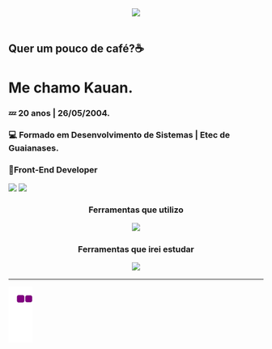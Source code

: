 <div align="center">
  <img src="https://www.icegif.com/wp-content/uploads/2023/12/icegif-100.gif">
</div>
<br>
<div align="left">
  <h2>Quer um pouco de café?☕</h2>
  <h1>Me chamo Kauan.</h1>
  <h3>💤 20 anos | 26/05/2004.</h3>
  <h3>💻 Formado em Desenvolvimento de Sistemas | Etec de Guaianases.</h3>
  <h3>🎨Front-End Developer</h3>
</div>
<div>
  <img height="150em" src="https://github-readme-stats.vercel.app/api?username=Kauanssv&show_icons=true&theme=vision-friendly-dark">
  <img height="150em" src="https://github-readme-stats.vercel.app/api/top-langs/?username=Kauanssv&layout=compact&theme=vision-friendly-dark">
</div>
<div align="center">
  <h3>Ferramentas que utilizo</h3>
  <img src="https://skillicons.dev/icons?i=js,css,html,github,figma,bootstrap">
  <h3>Ferramentas que irei estudar</h3>
  <img src="https://skillicons.dev/icons?i=ts,react,scss,nodejs">
  <hr>
</div>

  ![snake gif](https://github.com/kauanssv/kauanssv/blob/output/github-contribution-grid-snake.gif)


